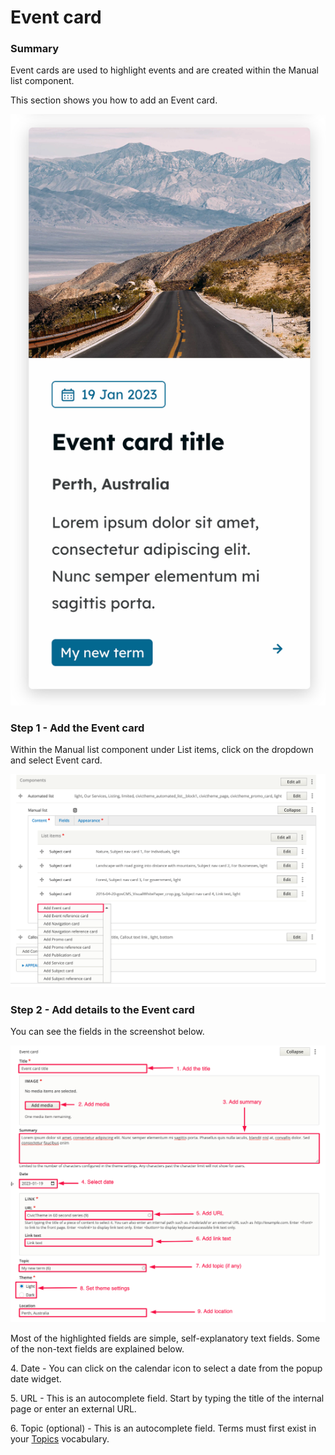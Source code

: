# Event card

### Summary

Event cards are used to highlight events and are created within the Manual list component. &#x20;

This section shows you how to add an Event card.

![](../../../.gitbook/assets/2650308729.png)

### Step 1 - Add the Event card <a href="#eventcardcomponent-step1-addtheeventcard" id="eventcardcomponent-step1-addtheeventcard"></a>

Within the Manual list component under List items, click on the dropdown and select Event card.

![](../../../.gitbook/assets/2650210496.png)

### Step 2 - Add details to the Event card <a href="#eventcardcomponent-step1-addtheeventcard" id="eventcardcomponent-step1-addtheeventcard"></a>

You can see the fields in the screenshot below.&#x20;

![](../../../.gitbook/assets/2650243193.png)

Most of the highlighted fields are simple, self-explanatory text fields. Some of the non-text fields are explained below.

4\. Date - You can click on the calendar icon to select a date from the popup date widget.

5\. URL - This is an autocomplete field. Start by typing the title of the internal page or enter an external URL.

6\. Topic (optional) - This is an autocomplete field. Terms must first exist in your [Topics](../../vocabularies/topics.md) vocabulary.
